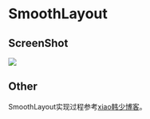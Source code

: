 # SmoothLayout

## ScreenShot

![][drag01]


## Other

SmoothLayout实现过程参考[xiao韩少博客][1]。




[1]: http://google.com/ "xiao韩少博客" 

[drag01]: https://raw.githubusercontent.com/androidhan/SmoothLayout/master/images/drag01.gif
